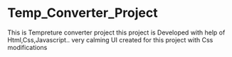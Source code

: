 # Temp_Converter_Project
This is Tempreture converter project 
this project is Developed with help of Html,Css,Javascript..
very calming UI created for this project with Css modifications
